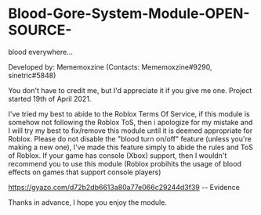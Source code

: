 # Blood-Gore-System-Module-OPEN-SOURCE-
blood everywhere...

Developed by: Mememoxzine (Contacts: Mememoxzine#9290, sinetric#5848)

You don't have to credit me, but I'd appreciate it if you give me one. Project started 19th of April 2021.

I've tried my best to abide to the Roblox Terms Of Service, if this module is somehow not following the Roblox ToS, then i apologize for my mistake and I will try my best to fix/remove this module until it is deemed appropriate for Roblox.
Please do not disable the "blood turn on/off" feature (unless you're making a new one), I've made this feature simply to abide the rules and ToS of Roblox.
If your game has console (Xbox) support, then I wouldn't recommend you to use this module (Roblox probihits the usage of blood effects on games that support console players)

https://gyazo.com/d72b2db6613a80a77e066c29244d3f39 -- Evidence

Thanks in advance, I hope you enjoy the module.

